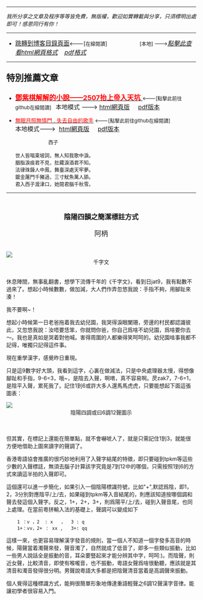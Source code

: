 ***
*我所分享之文章及程序等等皆免費，無版權，歡迎如實轉載與分享，只須標明出處即可！感恩同行有你！* 
****
- [<font size=3>跳轉到博客目錄頁面</font>](../../tableOfContent.md)<---[<font size=2>在線閱讀</font>]&nbsp;&nbsp; &nbsp; &nbsp; &nbsp; &nbsp; &nbsp; &nbsp; &nbsp; &nbsp;&nbsp; &nbsp;  <font size=2> [本地] ---></font><font size=3>[*_點擊此查看html網頁格式_*](../../tableOfContent.html)&nbsp; &nbsp; [*_pdf格式_*](../../tableOfContent.md.pdf)</font>
****

### <p style="font-size: 23px; font-weight:900;">特別推薦文章</p>

- [<font size=4 color=red>**鄧紫棋解解的小說——2507抬上帝入天坑** </font>](https://github.com/brianwchh/worldofheart/blob/main/md_and_html/鄧紫棋解解的小說——2507抬上帝入天坑.md)<font size=2><---[點擊此前往github在線閱讀]</font>&nbsp;&nbsp;  <font size=3>本地模式 --->&nbsp;[html網頁版](../../md_and_html/鄧紫棋解解的小說——2507抬上帝入天坑.html) &nbsp;&nbsp;&nbsp; [pdf版本](../../md_and_html/鄧紫棋解解的小說——2507抬上帝入天坑.md.pdf) </font>  

- [<font color=red>無眠月照無情門 . 失去自由的歌手</font>](https://github.com/brianwchh/worldofheart/blob/main/md_and_html/%E7%84%A1%E7%9C%A0%E6%9C%88%E7%85%A7%E7%84%A1%E6%83%85%E9%96%80.md)<font size=2> <---[點擊此前往github在線閱讀]</font> &nbsp;&nbsp;&nbsp;&nbsp;&nbsp;&nbsp;&nbsp;&nbsp;&nbsp;&nbsp;&nbsp;&nbsp;&nbsp;&nbsp;&nbsp; <font size=3>本地模式---> &nbsp;[html網頁版](../../md_and_html/無眠月照無情門.html) &nbsp;&nbsp;&nbsp; [pdf版本](../../md_and_html/無眠月照無情門.md.pdf) </font>

    <p><font size=2>&nbsp; &nbsp; &nbsp; &nbsp; &nbsp; &nbsp; &nbsp; &nbsp; &nbsp; &nbsp; &nbsp; &nbsp; 西子</br></br>世人皆唱東坡詞，無人知我歌中淚。</br>胭脂淚痕君不見，肚藏淚酒君不知。</br>法律珠鍊人中鳳，舞臺深處天牢夢。</br>鍍金屠門千豬過，三寸魷魚萬人舔。</br>君入西子渡津口，她閱君腦千秋雪。</font></p>
    

****


</br>



****<p align="center" style="font-size: large;">陰陽四韻之簡潔標註方式</p>****

<p align="center" style="font-size: large;">阿柄</p>
</br>

<div align="left">


<!-- image area, flex to make it center,it may not work for github, for html and pdf rendering only -->
<div align="center" style="page-break-inside: avoid; margin-top:1px; margin-bottom:1px;"> <!-- pictureWrapper_div add this only to make the bendan github understand -->
  <div class="ImageWrapperFlex" >
   <div class="FlexSide"  ></div>
   <image class="FlexImage"   src='./images/陰陽四調.png'/>
   <div class="FlexSide" ></div>
  </div>
  <p align="center" style="margin:0px;"> 千字文  </p> 
</div> <!-- end pictureWrapper_div -->

</br>

休息陣間，無事亂翻書，想學下流傳千年的《千字文》，看到日jat9，我有點數不過來了。想起小時候數數，做加減，大人們作弄忽悠我說：手指不夠，用腳趾來湊！    

我不要啊~！   

想起小時候第一日老爸拖着我去幼兒園，我哭得淚眼闌珊，旁邊的村民都認識彼此，又忽悠我說：汝唔要恁笨，你就問你爸，你自己爲啥不幼兒園，爲啥要你去～。我也是真如是哭着對他喊。害得周圍的人都樂得笑呵呵的。幼兒園啥事我都不記得，唯獨只記得這件事。   

現在重學漢字，感覺昨日重現。  

只是這9數字好大頭，我看到這字，心裏在做減法，只是中央處理器太慢，得想像腳趾和手指，9-6=3，哦~，是陰去入聲，啊唷，真不容易啊。昃zak7，7-6=1，是陰平入聲，累死我了。記住1到6或許大多人還馬馬虎虎，只要能想起下面這張圖表： 

<!-- image area, flex to make it center,it may not work for github, for html and pdf rendering only -->
<div align="center" style="page-break-inside: avoid; margin-top:1px; margin-bottom:1px;"> <!-- pictureWrapper_div add this only to make the bendan github understand -->
  <div class="ImageWrapperFlex" >
   <div class="FlexSide"  ></div>
   <image class="FlexImage"   src='./images/六調九聲.png'/>
   <div class="FlexSide" ></div>
  </div>
  <p align="center" style="margin:0px;"> 陰陽四調或曰6調12聲圖示  </p> 
</div> <!-- end pictureWrapper_div -->

</br>
</br>

但其實，在標記上還能在簡單點，就不會嚇唬人了，就是只需記住1到3，就能很方便地借助上圖來讀字的聲調了。   

香港粵語協會推廣的很巧妙地利用了入聲字結尾的特徵，即只要碰到tpkm等這些少數的入聲標誌，無須去腦子計算該字究竟是7到12中的哪個，只需按照1到6的方式來讀這半拍的入聲即可。  

這個還可以進一步簡化，如果引入一個陰陽標識符號，比如"+",默認爲陰，即1，2，3分別對應陰平/上/去，如果碰到tpkm等入音結尾的，則應該知道按哪個調和聲去發這個入聲字。反之，1+，2+，3+，則爲陽平/上/去，碰到入聲音尾，也同上處理。在當前粵拼輸入法的基礎上，聲調可以變成如下

        1 ：v ，2  : x   ，  3 : q 
        1+：vv，2+ ： xx ,   3+: qq

這樣一來，也更容易理解漢字發音的規則，當一個人不知道一個字發多高音的時候，陽聲當着濁聲來發，聲音濁了，自然就成了低音了，即多一些類似振動，比如一些男人說話全是振動的音，耳朵要豎起來才能分辨其中字，呵呵:)。而陰聲，則近女聲，比較清音，即使有喉嚨音，也不振動，粵語女聲爲啥很動聽，應該就是其清音和濁音發得很分明。男聲說粵語大多都是把陰聲清音當着是高調聲來振動。   

個人覺得這種標識方式，能夠很簡單形象地傳達重語輕聲之6調12聲漢字音律。能讓初學者很容易入門。

<style>

.ImageWrapperFlex {
    display: flex; 
    flex-direction: row; 
    margin-top: 1px; 
    margin-bottom: 1px;

    width: 100% ;
}

.FlexSide {
    flex-basis: 0px ;
    flex:1;

}



/* large device screen 設置熒幕顯示圖片大小（電腦等大型屏幕）*/
@media only screen and (min-width: 600px) {

    .FlexImage {
        flex-basis: 600px ;
        flex:0;    
        height:auto; 
        max-width: 600px;
        min-width: 600px;
     
    }

}

 /* small device screen 設置熒幕顯示圖片大小（平板手機等屏幕）*/
@media only screen and (max-width: 600px) {
    
    .FlexImage {
        flex-basis: 600px ;
        flex:1;
        height:auto; 
     
    }

}

/* style for print !important 設置打印圖片大小*/
@media print {

    .FlexImage {
        flex-basis: 600px ;
        flex:0;    
        height:auto; 
        max-width: 600px;
        min-width: 600px;
     
    }
}


</style>